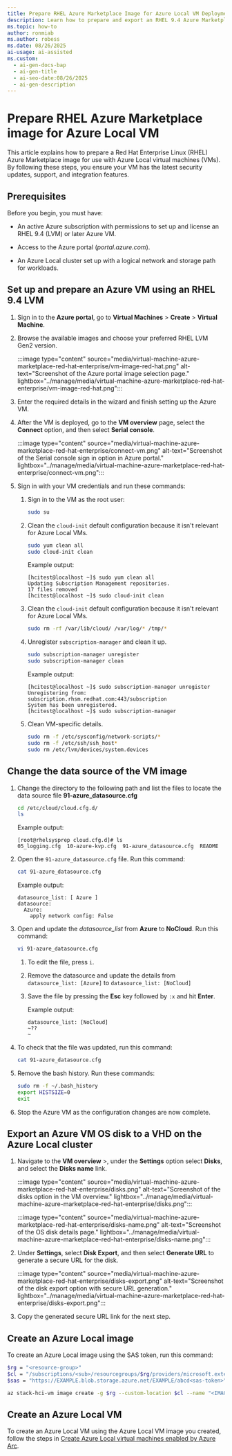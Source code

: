 ```yaml
---
title: Prepare RHEL Azure Marketplace Image for Azure Local VM Deployment
description: Learn how to prepare and export an RHEL 9.4 Azure Marketplace VM image for use with Azure Local clusters.
ms.topic: how-to
author: ronmiab
ms.author: robess
ms.date: 08/26/2025
ai-usage: ai-assisted
ms.custom:
  - ai-gen-docs-bap
  - ai-gen-title
  - ai-seo-date:08/26/2025
  - ai-gen-description
---
```


# Prepare RHEL Azure Marketplace image for Azure Local VM

This article explains how to prepare a Red Hat Enterprise Linux (RHEL) Azure Marketplace image for use with Azure Local virtual machines (VMs). By following these steps, you ensure your VM has the latest security updates, support, and integration features.


## Prerequisites

Before you begin, you must have:

- An active Azure subscription with permissions to set up and license an RHEL 9.4 (LVM) or later Azure VM.

- Access to the Azure portal (*portal.azure.com*).

- An Azure Local cluster set up with a logical network and storage path for workloads.

## Set up and prepare an Azure VM using an RHEL 9.4 LVM

1. Sign in to the **Azure portal**, go to **Virtual Machines** > **Create** > **Virtual Machine**.

1. Browse the available images and choose your preferred RHEL LVM Gen2 version.

   :::image type="content" source="media/virtual-machine-azure-marketplace-red-hat-enterprise/vm-image-red-hat.png" alt-text="Screenshot of the Azure portal image selection page." lightbox="../manage/media/virtual-machine-azure-marketplace-red-hat-enterprise/vm-image-red-hat.png":::

1. Enter the required details in the wizard and finish setting up the Azure VM.

1. After the VM is deployed, go to the **VM overview** page, select the **Connect** option, and then select **Serial console**.

   :::image type="content" source="media/virtual-machine-azure-marketplace-red-hat-enterprise/connect-vm.png" alt-text="Screenshot of the Serial console sign in option in Azure portal." lightbox="../manage/media/virtual-machine-azure-marketplace-red-hat-enterprise/connect-vm.png":::

1. Sign in with your VM credentials and run these commands:

    1. Sign in to the VM as the root user:

       ```bash
       sudo su
       ```

    1. Clean the `cloud-init` default configuration because it isn't relevant for Azure Local VMs.

        ```bash
        sudo yum clean all
        sudo cloud-init clean
        ```

        Example output:

        ```console
        [hcitest@localhost ~]$ sudo yum clean all
        Updating Subscription Management repositories.
        17 files removed
        [hcitest@localhost ~]$ sudo cloud-init clean
        ```

    1. Clean the `cloud-init` default configuration because it isn't relevant for Azure Local VMs.

       ```bash
       sudo rm -rf /var/lib/cloud/ /var/log/* /tmp/*
       ```

    1. Unregister `subscription-manager` and clean it up.

       ```bash
       sudo subscription-manager unregister
       sudo subscription-manager clean
       ```

       Example output:

       ```console
       [hcitest@localhost ~]$ sudo subscription-manager unregister
       Unregistering from: subscription.rhsm.redhat.com:443/subscription
       System has been unregistered.
       [hcitest@localhost ~]$ sudo subscription-manager
       ```

    1. Clean VM-specific details.

       ```bash
       sudo rm -f /etc/sysconfig/network-scripts/*
       sudo rm -f /etc/ssh/ssh_host*
       sudo rm /etc/lvm/devices/system.devices
       ```

## Change the data source of the VM image

1. Change the directory to the following path and list the files to locate the data source file **91-azure_datasource.cfg**

   ```bash
   cd /etc/cloud/cloud.cfg.d/
   ls
   ```

   Example output:

   ```console
   [root@rhelsysprep cloud.cfg.d]# ls 
   05_logging.cfg  10-azure-kvp.cfg  91-azure_datasource.cfg  README
   ```

1. Open the `91-azure_datasource.cfg` file. Run this command:

   ```bash
   cat 91-azure_datasource.cfg
   ```

   Example output:

   ```console
   datasource_list: [ Azure ]
   datasource:
     Azure:
       apply network config: False
   ```

1. Open and update the *datasource_list* from **Azure** to **NoCloud**. Run this command:

   ```bash
   vi 91-azure_datasource.cfg
   ```

   1. To edit the file, press `i`.
   1. Remove the datasource and update the details from `datasource_list: [Azure]` to `datasource_list: [NoCloud]`
   1. Save the file by pressing the **Esc** key followed by `:x` and hit **Enter**.

      Example output:

      ```console
      datasource_list: [NoCloud]
      ~??
      ~
      ```

1. To check that the file was updated, run this command:

   ```bash
   cat 91-azure_datasource.cfg
   ```

1. Remove the bash history. Run these commands:

   ```bash
   sudo rm -f ~/.bash_history
   export HISTSIZE=0
   exit
   ```

1. Stop the Azure VM as the configuration changes are now complete.

## Export an Azure VM OS disk to a VHD on the Azure Local cluster

1. Navigate to the **VM overview** \>, under the **Settings** option select **Disks**, and select the **Disks name** link.

   :::image type="content" source="media/virtual-machine-azure-marketplace-red-hat-enterprise/disks.png" alt-text="Screenshot of the disks option in the VM overview." lightbox="../manage/media/virtual-machine-azure-marketplace-red-hat-enterprise/disks.png":::

   :::image type="content" source="media/virtual-machine-azure-marketplace-red-hat-enterprise/disks-name.png" alt-text="Screenshot of the OS disk details page." lightbox="../manage/media/virtual-machine-azure-marketplace-red-hat-enterprise/disks-name.png":::

1. Under **Settings**, select **Disk Export**, and then select **Generate URL** to generate a secure URL for the disk.

   :::image type="content" source="media/virtual-machine-azure-marketplace-red-hat-enterprise/disks-export.png" alt-text="Screenshot of the disk export option with secure URL generation." lightbox="../manage/media/virtual-machine-azure-marketplace-red-hat-enterprise/disks-export.png":::

1. Copy the generated secure URL link for the next step.

## Create an Azure Local image

To create an Azure Local image using the SAS token, run this command:

```bash
$rg = "<resource-group>"
$cl = "/subscriptions/<sub>/resourcegroups/$rg/providers/microsoft.extendedlocation/customlocations/<customlocation-name>"
$sas = "https://EXAMPLE.blob.storage.azure.net/EXAMPLE/abcd<sas-token>"

az stack-hci-vm image create -g $rg --custom-location $cl --name "<IMAGE-NAME>" --os-type "Linux" --image-path $sas
```

## Create an Azure Local VM

To create an Azure Local VM using the Azure Local VM image you created, follow the steps in [Create Azure Local virtual machines enabled by Azure Arc](../manage/create-arc-virtual-machines.md).

